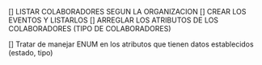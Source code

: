 
[] LISTAR COLABORADORES SEGUN LA ORGANIZACION
[] CREAR LOS EVENTOS Y LISTARLOS
[] ARREGLAR LOS ATRIBUTOS DE LOS COLABORADORES (TIPO DE COLABORADORES)



[] Tratar de manejar ENUM en los atributos que tienen datos establecidos (estado, tipo)